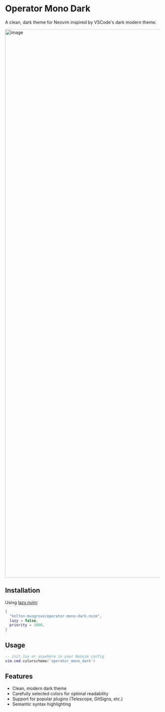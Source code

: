 # Operator Mono Dark

A clean, dark theme for Neovim inspired by VSCode's dark modern theme.

<img width="1781" alt="image" src="https://github.com/user-attachments/assets/abb4f9b3-6c2c-493c-a743-be56240a7e13" />

## Installation

Using [lazy.nvim](https://github.com/folke/lazy.nvim):

```lua
{
  "kolton-musgrove/operator-mono-dark.nvim",
  lazy = false,
  priority = 1000,
}
```

## Usage

```lua
-- init.lua or anywhere in your Neovim config
vim.cmd.colorscheme('operator_mono_dark')
```

## Features

- Clean, modern dark theme
- Carefully selected colors for optimal readability
- Support for popular plugins (Telescope, GitSigns, etc.)
- Semantic syntax highlighting
